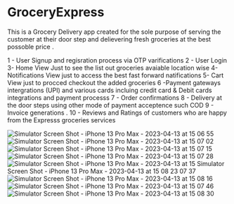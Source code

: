 # GroceryExpress

 This is a Grocery Delivery app created for the sole purpose of serving the customer at their door step and delievering fresh groceries 
 at the best possoble price .
 
 1 - User Signup and regisration process via OTP varifications
 2 - User Login 
 3- Home View Just to see the list out groceries avaiable location wise 
 4- Notifications View just to access the best fast forward natifications 
 5- Cart View just to procced checkout the added groceries 
 6 -Payment gateways intergrations (UPI) and various cards incluing credit card & Debit cards integrations and payment processs
 7 - Order confirmations 
 8 - Delivery at the door steps using other mode of payment acceptence such COD 
 9 - Invoice generations .
 10 - Reviews and Ratings of customers who are happy from the Expresss groceries services
 
 



![Simulator Screen Shot - iPhone 13 Pro Max - 2023-04-13 at 15 06 55](https://user-images.githubusercontent.com/58682591/231719862-9af5a2f5-978f-4387-ba1a-99f00f58617b.png)
![Simulator Screen Shot - iPhone 13 Pro Max - 2023-04-13 at 15 07 02](https://user-images.githubusercontent.com/58682591/231720079-ea0546f1-dd4a-42c2-8e5a-24beeb5fddbb.png)
![Simulator Screen Shot - iPhone 13 Pro Max - 2023-04-13 at 15 07 15](https://user-images.githubusercontent.com/58682591/231720099-56a30486-39e3-438e-8d71-96093250bcc7.png)
![Simulator Screen Shot - iPhone 13 Pro Max - 2023-04-13 at 15 07 28](https://user-images.githubusercontent.com/58682591/231720112-01d6105b-1f43-44fc-b28c-4d723d66d316.png)
![Simulator Screen Shot - iPhone 13 Pro Max - 2023-04-13 at 15 ![Simulator Screen Shot - iPhone 13 Pro Max - 2023-04-13 at 15 08 23](https://user-images.githubusercontent.com/58682591/231720186-4c6b0b70-610e-47d1-93ae-3cb71f87e6a7.png)
07 37](https://user-images.githubusercontent.com/58682591/231720120-06a19df3-e890-4bf6-abbe-99ebdb519ee5.png)
![Simulator Screen Shot - iPhone 13 Pro Max - 2023-04-13 at 15 08 16](https://user-images.githubusercontent.com/58682591/231720137-8c2de5e9-fa0b-4d07-bda7-b07e81262dd8.png)
![Simulator Screen Shot - iPhone 13 Pro Max - 2023-04-13 at 15 07 46](https://user-images.githubusercontent.com/58682591/231720148-57e93b8b-f911-457b-86ee-9ec67422bde4.png)
![Simulator Screen Shot - iPhone 13 Pro Max - 2023-04-13 at 15 08 30](https://user-images.githubusercontent.com/58682591/231720202-41728768-49bf-4583-8044-601651618d41.png)
